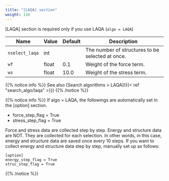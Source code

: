 ```yaml
---
title: "[LAQA] section"
weight: 110
---
```


[LAQA] section is required only if you use LAQA (`algo = LAQA`)

| Name | Value | Default | Description |
| ---- | ----- | ------- | ----------- |
| `nselect_laqa` | int |  | The number of structures to be selected at once.  |
| `wf` | float | 0.1  | Weight of the force term.  |
| `ws` | float | 10.0  | Weight of the stress term.  |

{{% notice info %}}
See also [Search algorithms > LAQA]({{< ref "search_algo/laqa" >}})
{{% /notice %}}

{{% notice info %}}
If algo = LAQA, the followings are automatically set in the [option] section.
- force_step_flag = True
- stress_step_flag = True

Force and stress data are collected step by step.
Energy and structure data are NOT. They are collected for each selection.
In other words, in this case, energy and structure data are saved once every 10 steps.
If you want to collect energy and structure data step by step, manually set up as follows:
```
[option]
energy_step_flag = True
struc_step_flag = True
```
{{% /notice %}}